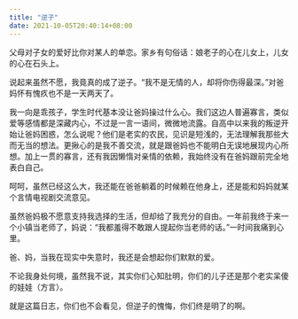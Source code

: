 ```yaml
---
title: "逆子"
date: 2021-10-05T20:40:14+08:00
---
```

父母对子女的爱好比你对某人的单恋。家乡有句俗话：娘老子的心在儿女上，儿女的心在石头上。

说起来虽然不愿，我竟真的成了逆子。“我不是无情的人，却将你伤得最深。”对爸妈怀有愧疚也不是一天两天了。

我一向是乖孩子，学生时代基本没让爸妈操过什么心。我们这边人普遍寡言，类似爱等感情都是深藏内心，不过是一言一语间，微微地流露。自高中以来我的叛逆开始让爸妈困惑，怎么说呢？他们是老实的农民，见识是短浅的，无法理解我那些大而无当的想法。更揪心的是我不善交流，就是跟爸妈也不能明白无误地展现内心所想。加上一贯的寡言，还有我因懒惰对亲情的依赖，我始终没有在爸妈跟前完全地表白自己。

呵呵，虽然已经这么大，我还能在爸爸躺着的时候赖在他身上，还是能和妈妈就某个言情电视剧交流意见。

虽然爸妈极不愿意支持我选择的生活，但却给了我充分的自由。一年前我终于来一个小镇当老师了，妈说：“我都羞得不敢跟人提起你当老师的话。”一时间我痛到心里。

爸、妈，当我在现实中失意时，我还是会想起你们默默的爱。

不论我身处何境，虽然我不说，其实你们心知肚明，你们的儿子还是那个老实呆傻的娃娃（方言）。

就是这篇日志，你们也不会看见，但逆子的愧悔，你们终是明了的啊。